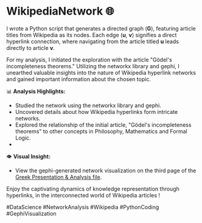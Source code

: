 # WikipediaNetwork 🌐

I wrote a Python script that generates a directed graph (**G**), featuring article titles from Wikipedia as its nodes. Each edge (**u**, **v**) signifies a direct hyperlink connection, where navigating from the article titled **u** leads directly to article **v**.

For my analysis, I initiated the exploration with the article "Gödel's incompleteness theorems." Utilizing the networkx library and gephi, I unearthed valuable insights into the nature of Wikipedia hyperlink networks and gained important information about the chosen topic.

📊 **Analysis Highlights:**
- Studied the network using the networkx library and gephi.
- Uncovered details about how Wikipedia hyperlinks form intricate networks.
- Explored the relationship of the initial article, "Gödel's incompleteness theorems" to other concepts in Philosophy, Mathematics and Formal Logic.
- 
👁️ **Visual Insight:**
- View the gephi-generated network visualization on the third page of the [Greek Presentation & Analysis file](#greek_presentation&analysis).

Enjoy the captivating dynamics of knowledge representation through hyperlinks, in the interconnected world of Wikipedia articles !

#DataScience #NetworkAnalysis #Wikipedia #PythonCoding #GephiVisualization
